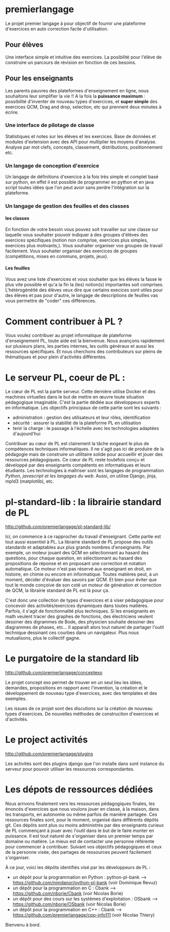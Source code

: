 # premierlangage

Le projet premier langage à pour objectif de fournir une plateforme d'exercices en auto correction facile d'utilisation.

## Pour élèves 
 
Une interface simple et intuitive des exercices.
La posibilité pour l'élève de construire un parcours de révision en fonction de ces besoins.

## Pour les enseignants

Les parents pauvres des plateformes d'enseignement en ligne, nous souhaitons leur simplifier la vie !!
A la fois la **puissance maximum** : possibilité d'inventer  de nouveau types d'exercices, et **super simple** des exercices QCM, Drag and drop, selection, etc qui prennent deux minutes à écrire. 


### Une interface de pilotage de classe 
Statistiques et notes sur les élèves et les exercices. 
Base de données et modules d'extension avec des API pour multiplier les moyens d'analyse.
Analyse par mot clefs, concepts, classement, distributions, positionnement etc.

### Un langage de conception d'exercice 
Un langage de définitions d'exercice à la fois très simple et complet basé sur python, 
en effet il est possible de programmer en python et en java script toutes idées que l'on peut avoir 
sans perdre l'intégration sur la plateforme.

### Un langage de gestion des feuilles et des classes
#### les classes 
En fonction de votre besoin vous pouvez soit travailler sur une classe sur laquelle
vous souhaiter pouvoir indiquer à des groupes d'élèves des exercices spécifiques (notion non comprise,
exercices plus simples, exercices plus motivants,).
Vous souhaiter organiser vos groupes de travail facilement. 
Vous souhaiter organiser des exercices de groupes (compétitions, mises en communs, projets, jeux).
#### Les feuilles 
Vous avez une liste d'exercices et vous souhaiter que les élèves la fasse le plus vite possible
et qu'a la fin la (les) notion(s) importantes soit comprises. 
L'hétérogénéité des élèves veux dire que certains execices sont utiles pour des élèves et pas pour d'autre, 
le langage de descriptions de feuilles vas vous permettre de "coder" ces différences.

# Comment contribuer à PL ?


Vous voulez contribuer au projet informatique de plateforme d'enseignement PL, toute aide est la bienvenue. 
Nous avançons rapidement sur plusieurs plans, les parties internes, les outils généraux et aussi les ressources spécifiques. Et nous cherchons des contributeurs sur pleins de thématiques et pour plein d'activités différentes.

# Le serveur PL, coeur de PL :


Le cœur de PL est la partie serveur. Cette dernière utilise Docker et des machines virtuelles dans le but de mettre en œuvre toute situation pédagogique imaginable. C'est la partie dédiée aux développeurs experts en informatique.
Les objectifs principaux de cette partie sont les suivants :
* administration : gestion des utilisateurs et leur rôles, identification
* sécurité : assurer la stabilité de la plateforme PL en utilisation
* tenir la charge : le passage à l'échelle avec les technologies adaptées d'aujourd'hui

Contribuer au cœur de PL est clairement la tâche exigeant le plus de compétences techniques informatiques. Il ne s'agit pas ici de produire de la pédagogie mais de construire un utilitaire solide pour accueillir et jouer des ressources pédagogiques. Ce cœur de PL reste toutefois conçu et développé par des enseignants compétents en informatiques et leurs étudiants. Les technologies à maîtriser sont les langages de programmation *Python, javascript et les langages du web*. Aussi, on utilise Django, jinja, mpld3 (matplotlib), etc.

# pl-standard-lib : la librairie standard de PL 

 http://github.com/premierlangage/pl-standard-lib/

Ici, on commence à ce rapprocher du travail d'enseignant. Cette partie est tout aussi essentiel à PL. La librairie standard de PL propose des outils standards et adaptables aux plus grands nombres d'enseignants. Par exemple, un moteur jouant des QCM en sélectionnant au hasard des questions, pour chaque question, en sélectionnant au hasard des propositions de réponse et en proposant une correction et notation automatique. Ce moteur n'est pas réservé aux enseignant en droit, en histoire, en chimie ou encore en informatique. Toutes matières peut, à un moment, décider d'évaluer des savoirs par QCM. Et bien pour éviter que tout le monde conçoive de son coté un moteur de génération et correction de QCM, la librairie standard de PL est là pour ça. 

C'est donc une collection de types d'exercices et à viser pédagogique pour concevoir des activités/exercices dynamiques dans toutes matières.
Parfois, il s'agit de fonctionnalité plus techniques. Si les enseignants en math veulent tracer des graphes de fonctions, des électriciens veulent dessiner des digrammes de Bode, des physicien souhaite dessiner des diagrammes de phases, etc... Il apparaît alors tout naturel de partager l'outil technique dessinant ces courbes dans un navigateur. Plus nous mutualisons, plus le collectif gagne.

# Le purgatoire de la standard lib 

 http://github.com/premierlangage/conceptexo

Le projet concept exo permet de trouver en un seul lieu les idées, demandes, propositions en rapport avec l'invention, la création et le développement de nouveau type d'exercices, avec des templates et des exemples.

Les issues de ce projet sont des discutions sur la création de nouveau types d'exercices. De nouvelles méthodes de construciton d'exercices et d'activités.
 
# Le project activités 

http://github.com/premierlangage/plugins

Les activités sont des plugins django que l'on installe dans sont instance du serveur pour pouvoir utiliser les ressources correspondantes.


# Les dépots de ressources dédiées 



Nous arrivons finalement vers les ressources pédagogiques finales, les énoncés d'exercices que nous voulons jouer en classe, à la maison, dans les transports, en autonomie ou même parfois de manière partagée. Ces ressources finales sont, pour le moment, organisé dans différents dépôts git. Ces dépôts sont plus ou moins administrés par des enseignants curieux de PL commençant à jouer avec l'outil dans le but de le faire monter en puissance. Il est tout naturel de s'organiser dans un premier temps par domaine ou matière. Le mieux est de contacter une personne référente pour commencer à contribuer. Suivant vos objectifs pédagogiques et ceux de la personne visée, des partages de ressources peuvent facilement s'organiser.

À ce jour, voici les dépôts identifiés visé par les développeurs de PL :
* un dépôt pour la programmation en Python : python-pl-bank --> https://github.com/nimdanor/python-pl-bank (voir Dominique Revuz)
* un dépôt pour la programmation en C : Cbank --> https://github.com/nborie/Cbank (voir Nicolas Borie)
* un dépôt pour des cours sur les systèmes d'exploitation : OSbank --> https://github.com/nborie/OSbank (voir Nicolas Borie)
* un dépôt pour la programmation en C++ : Cbank --> https://github.com/premierlangage/cpp-info111  (voir Nicolas Thiery)


Bienvenu à bord.

